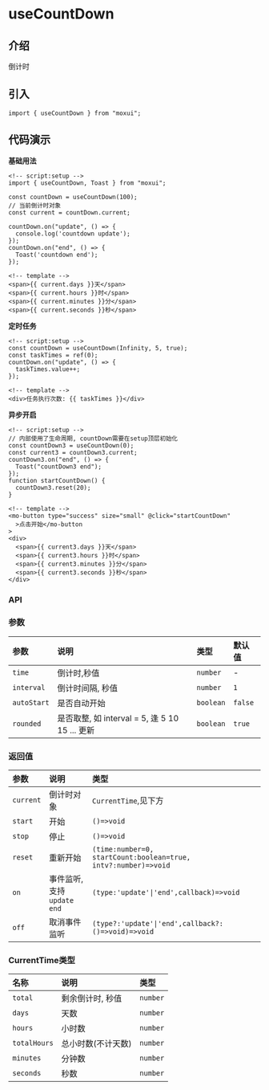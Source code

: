 # useCountDown

## 介绍
倒计时

## 引入
```
import { useCountDown } from "moxui";
```

## 代码演示
**基础用法**
```
<!-- script:setup -->
import { useCountDown, Toast } from "moxui";

const countDown = useCountDown(100);
// 当前倒计时对象
const current = countDown.current;

countDown.on("update", () => {
  console.log('countdown update');
});
countDown.on("end", () => {
  Toast('countdown end');
});

<!-- template -->
<span>{{ current.days }}天</span>
<span>{{ current.hours }}时</span>
<span>{{ current.minutes }}分</span>
<span>{{ current.seconds }}秒</span>
```

**定时任务**
```
<!-- script:setup -->
const countDown = useCountDown(Infinity, 5, true);
const taskTimes = ref(0);
countDown.on("update", () => {
  taskTimes.value++;
});

<!-- template -->
<div>任务执行次数: {{ taskTimes }}</div>
```

**异步开启**
```
<!-- script:setup -->
// 内部使用了生命周期, countDown需要在setup顶层初始化
const countDown3 = useCountDown(0);
const current3 = countDown3.current;
countDown3.on("end", () => {
  Toast("countDown3 end");
});
function startCountDown() {
  countDown3.reset(20);
}

<!-- template -->
<mo-button type="success" size="small" @click="startCountDown"
  >点击开始</mo-button
>
<div>
  <span>{{ current3.days }}天</span>
  <span>{{ current3.hours }}时</span>
  <span>{{ current3.minutes }}分</span>
  <span>{{ current3.seconds }}秒</span>
</div>
```
### API


### 参数
| 参数 | 说明	| 类型 | 默认值 |
| :--- | :--- | :--- | :--- |
| ```time``` | 倒计时,秒值 | ```number``` | - |
| ```interval``` | 倒计时间隔, 秒值 | ```number``` | ```1``` |
| ```autoStart``` | 是否自动开始 | ```boolean``` | ```false``` |
| ```rounded``` | 是否取整, 如 interval = 5, 逢 5 10 15 ... 更新 | ```boolean```  | ```true``` |

### 返回值
| 参数 | 说明	| 类型 | 
| :--- | :--- | :--- | 
| ```current``` | 倒计时对象 | ```CurrentTime```,见下方 | 
| ```start``` | 开始 | ```()=>void``` | 
| ```stop``` | 停止 | ```()=>void``` | 
| ```reset``` | 重新开始 | ```(time:number=0,  startCount:boolean=true,  intv?:number)=>void``` | 
| ```on``` | 事件监听, 支持```update``` ```end``` | ```(type:'update'\|'end',callback)=>void``` | 
| ```off``` | 取消事件监听 | ```(type?:'update'\|'end',callback?:()=>void)=>void``` | 

### CurrentTime类型
| 名称 | 说明	| 类型 | 
| :--- | :--- | :--- | 
| ```total``` | 剩余倒计时, 秒值 | ```number``` | 
| ```days``` | 天数 | ```number``` | 
| ```hours``` | 小时数 | ```number``` | 
| ```totalHours``` | 总小时数(不计天数) | ```number``` | 
| ```minutes``` | 分钟数 | ```number``` | 
| ```seconds``` | 秒数 | ```number``` | 

